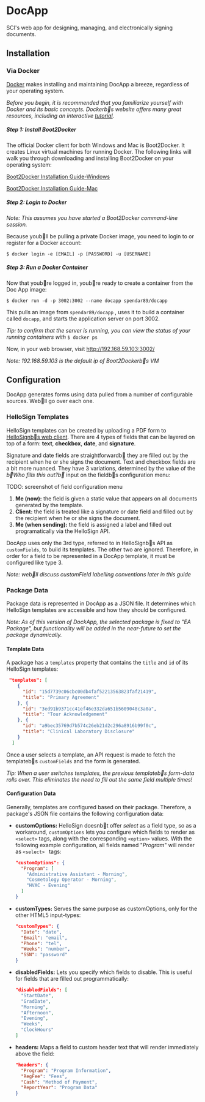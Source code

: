# DocApp

SCI's web app for designing, managing, and electronically signing documents.

## Installation

### Via Docker

[Docker](https://www.docker.com/whatisdocker/) makes installing and maintaining DocApp a breeze, regardless of your operating system.  

*Before you begin, it is recommended that you familiarize yourself with Docker and its basic concepts.  Dockerb s website offers many great resources, including an interactive [tutorial](https://www.docker.com/tryit/).*

##### Step 1: Install Boot2Docker

The official Docker client for both Windows and Mac is Boot2Docker.  It creates Linux virtual machines for running Docker. The following links will walk you through downloading and installing Boot2Docker on your operating system:

[Boot2Docker Installation Guide-Windows](https://docs.docker.com/installation/windows/)

[Boot2Docker Installation Guide-Mac](https://docs.docker.com/installation/mac/)

##### Step 2: Login to Docker

*Note: This assumes you have started a Boot2Docker command-line session.*

Because youb ll be pulling a private Docker image, you need to login to or register for a Docker account:

`$ docker login -e [EMAIL] -p [PASSWORD] -u [USERNAME]`

##### Step 3: Run a Docker Container

Now that youb re logged in, youb re ready to create a container from the Doc App image:

`$ docker run -d -p 3002:3002 --name docapp spendar89/docapp`

This pulls an image from `spendar89/docapp` , uses it to build a container called `docapp`, and starts the application server on port 3002.

*Tip: to confirm that the server is running, you can view the status of your running containers with* `$ docker ps`

Now, in your web browser, visit  http://192.168.59.103:3002/

*Note: 192.168.59.103 is the default ip of Boot2Dockerb s VM*

## Configuration

DocApp generates forms using data pulled from a number of configurable sources.  Web ll go over each one.

### HelloSign Templates

HelloSign templates can be created by uploading a PDF form to [HelloSignb s web client](https://www.hellosign.com/home/createTemplate).  There are 4 types of fields that can be layered on top of a form: **text**, **checkbox**, **date**, and **signature**.  

Signature and date fields are straightforwardb  they are filled out by the recipient when he or she signs the document.  Text and checkbox fields are a bit more nuanced.  They have 3 variations, determined by the value of the *b Who fills this out?b * input on the fieldb s configuration menu:

TODO: screenshot of field configuration menu

1. **Me (now):** the field is given a static value that appears on all documents generated by the template.
2. **Client:** the field is treated like a signature or date field and filled out by the recipient when he or she signs the document.
3. **Me (when sending):** the field is assigned a label and filled out programatically via the HelloSign API.


DocApp uses only the 3rd type, referred to in HelloSignb s API as `customFields`, to build its templates.  The other two are ignored.  Therefore, in order for a field to be represented in a DocApp template, it must be configured like type 3.  

*Note: web ll discuss customField labelling conventions later in this guide*

### Package Data

Package data is represented in DocApp as a JSON file. It determines which HelloSign templates are accessible and how they should be configured.  

*Note: As of this version of DockApp, the selected package is fixed to "EA Package", but functionality will be added in the near-future to set the package dynamically.*

#### Template Data

A package has a `templates` property that contains the `title` and `id` of its HelloSign templates:

``` json
 "templates": [
 	{     
      "id": "15d7739c06cbc00db4faf52213563823faf21419",
      "title": "Primary Agreement"
    }, { 
      "id": "3ed91b9371cc41ef46e332da651b5609048c3a0a", 
      "title": "Tour Acknowledgement"
    }, { 
      "id": "a9bec35769d7b574c26eb21d2c296a8916b99f0c",  
      "title": "Clinical Laboratory Disclosure"
    }           
  ]
```

Once a user selects a template, an API request is made to fetch the templateb s `customFields` and the form is generated.

*Tip: When a user switches templates, the previous templateb s form-data rolls over.  This eliminates the need to fill out the same field multiple times!*

#### Configuration Data

Generally, templates are configured based on their package.  Therefore, a package's JSON file contains the following configuration data:

- **customOptions:** HelloSign doesnb t offer *select* as a field type, so as a workaround,  `customOptions` lets you configure which fields to render as `<select>` tags, along with the corresponding `<option>` values.  With the following example configuration, all fields named "*Program*" will render as `<select> ` tags:
  
  ``` json
  "customOptions": {
    "Program": [
      "Administrative Assistant - Morning",
      "Cosmetology Operator - Morning",
      "HVAC - Evening"
    ]
  }
  ```

- **customTypes:** Serves the same purpose as customOptions, only for the other HTML5 input-types:
  
  ``` json
  "customTypes": {
    "Date": "date",
    "Email": "email",
    "Phone": "tel",
    "Weeks": "number",
    "SSN": "password"
  }
  ```
- **disabledFields:** Lets you specify which fields to disable.  This is useful for fields that are filled out programmatically:
  
  ``` json
  "disabledFields": [
    "StartDate",
    "GradDate",
    "Morning",
    "Afternoon",
    "Evening",
    "Weeks",
    "ClockHours"
  ]
  ```
  
- **headers:** Maps a field to custom header text that will render immediately above the field:
  
  ``` json
  "headers": {
    "Program": "Program Information",
    "RegFee": "Fees",
    "Cash": "Method of Payment",
    "ReportYear": "Program Data"
  }
  ```
  
